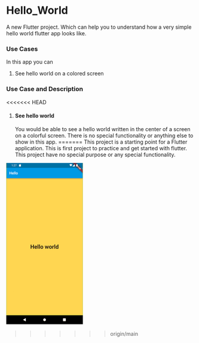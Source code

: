 # Hello_World
A new Flutter project. Which can help you to understand how a very simple hello world flutter app looks like. 

### Use Cases
In this app you can
1. See hello world on a colored screen

### Use Case and Description

<<<<<<< HEAD
1. #### See hello world
   You would be able to see a hello world written in the center of a screen on a colorful screen. There is no special functionality 
or anything else to show in this app.
=======
This project is a starting point for a Flutter application.
This is first project to practice and get started with flutter.
This project have no special purpose or any special functionality.


![](images/hello_world.png)
>>>>>>> origin/main

